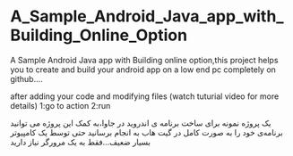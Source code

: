 # A_Sample_Android_Java_app_with_Building_Online_Option
A Sample Android Java app with Building online option,this project helps you to create and build your android app on a low end pc completely on github....

after adding your code and modifying files (watch tuturial video for more details)
1:go to action
2:run

یک پروژه نمونه برای ساخت برنامه ی اندروید در جاوا،به کمک این پروژه می توانید برنامه‌ی خود را به صورت کامل در گیت هاب به انجام برسانید حتی توسط یک کامپیوتر بسیار ضعیف...فقط به یک مرورگر نیاز دارید
